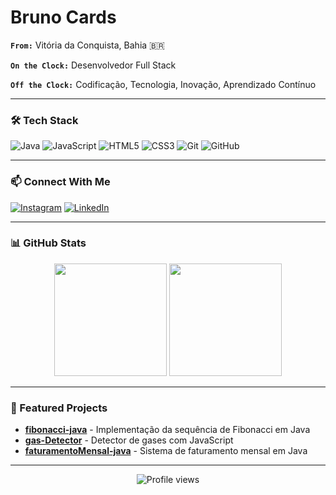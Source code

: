 # Bruno Cards

**`From:`** Vitória da Conquista, Bahia 🇧🇷

**`On the Clock:`** Desenvolvedor Full Stack

**`Off the Clock:`** Codificação, Tecnologia, Inovação, Aprendizado Contínuo

---

### 🛠️ Tech Stack

![Java](https://img.shields.io/badge/Java-ED8B00?style=for-the-badge&logo=openjdk&logoColor=white)
![JavaScript](https://img.shields.io/badge/JavaScript-F7DF1E?style=for-the-badge&logo=javascript&logoColor=black)
![HTML5](https://img.shields.io/badge/HTML5-E34F26?style=for-the-badge&logo=html5&logoColor=white)
![CSS3](https://img.shields.io/badge/CSS3-1572B6?style=for-the-badge&logo=css3&logoColor=white)
![Git](https://img.shields.io/badge/Git-F05032?style=for-the-badge&logo=git&logoColor=white)
![GitHub](https://img.shields.io/badge/GitHub-181717?style=for-the-badge&logo=github&logoColor=white)

---

### 📫 Connect With Me

[![Instagram](https://img.shields.io/badge/Instagram-E4405F?style=for-the-badge&logo=instagram&logoColor=white)](https://www.instagram.com/brnvxk/)
[![LinkedIn](https://img.shields.io/badge/LinkedIn-0A66C2?style=for-the-badge&logo=linkedin&logoColor=white)](https://www.linkedin.com/in/brunocards/)

---

### 📊 GitHub Stats

<div align="center">
  <img height="180em" src="https://github-readme-stats.vercel.app/api?username=brunocardsx&show_icons=true&theme=dark&include_all_commits=true&count_private=true"/>
  <img height="180em" src="https://github-readme-stats.vercel.app/api/top-langs/?username=brunocardsx&layout=compact&langs_count=7&theme=dark"/>
</div>

---

### 🚀 Featured Projects

- **[fibonacci-java](https://github.com/brunocardsx/fibonacci-java)** - Implementação da sequência de Fibonacci em Java
- **[gas-Detector](https://github.com/brunocardsx/gas-Detector)** - Detector de gases com JavaScript
- **[faturamentoMensal-java](https://github.com/brunocardsx/faturamentoMensal-java)** - Sistema de faturamento mensal em Java

---

<div align="center">
  <img src="https://komarev.com/ghpvc/?username=brunocardsx&color=blue&style=flat-square&label=Profile+Views" alt="Profile views" />
</div>
